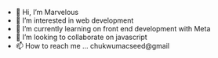 - 👋 Hi, I’m Marvelous
- 👀 I’m interested in web development
- 🌱 I’m currently learning on front end development with Meta
- 💞️ I’m looking to collaborate on javascript
- 📫 How to reach me ... chukwumacseed@gmail
